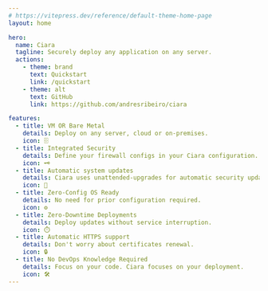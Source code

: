 ```yaml
---
# https://vitepress.dev/reference/default-theme-home-page
layout: home

hero:
  name: Ciara
  tagline: Securely deploy any application on any server.
  actions:
    - theme: brand
      text: Quickstart
      link: /quickstart
    - theme: alt
      text: GitHub
      link: https://github.com/andresribeiro/ciara

features:
  - title: VM OR Bare Metal
    details: Deploy on any server, cloud or on-premises.
    icon: 🗄️
  - title: Integrated Security
    details: Define your firewall configs in your Ciara configuration. We also set Fail2ban for you.
    icon: 🗝️
  - title: Automatic system updates
    details: Ciara uses unattended-upgrades for automatic security updates.
    icon: 🔧
  - title: Zero-Config OS Ready
    details: No need for prior configuration required.
    icon: ⚙️
  - title: Zero-Downtime Deployments
    details: Deploy updates without service interruption.
    icon: ⏱️
  - title: Automatic HTTPS support
    details: Don't worry about certificates renewal.
    icon: 🔒
  - title: No DevOps Knowledge Required
    details: Focus on your code. Ciara focuses on your deployment.
    icon: 🛠️
---
```

